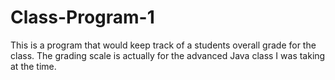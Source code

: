 # Class-Program-1
This is a program that would keep track of a students overall grade for the class.  The grading scale is actually for the advanced Java class I was taking at the time.
